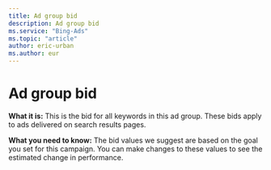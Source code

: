 ```yaml
---
title: Ad group bid
description: Ad group bid
ms.service: "Bing-Ads"
ms.topic: "article"
author: eric-urban
ms.author: eur
---
```


# Ad group bid

**What it is:**        This is the bid for all keywords in this ad group. These bids apply to ads delivered on search results pages.

**What you need to know:**        The bid values we suggest are based on the goal you set for this campaign. You can make changes to these values to see the estimated change in performance.


